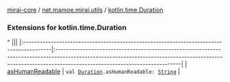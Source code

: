 [mirai-core](../../index.md) / [net.mamoe.mirai.utils](../index.md) / [kotlin.time.Duration](./index.md)

### Extensions for kotlin.time.Duration

"
                                    |||
                                    |:----------------------------------------------------------------------------------------|:---------------------------------------------------------------------------------------------------------------------------------------------------------------------------------------------------------|
                                    | [asHumanReadable](as-human-readable.md) | `val `[`Duration`](https://kotlinlang.org/api/latest/jvm/stdlib/kotlin.time/-duration/index.html)`.asHumanReadable: `[`String`](https://kotlinlang.org/api/latest/jvm/stdlib/kotlin/-string/index.html) |

